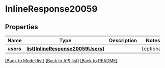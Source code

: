 # InlineResponse20059

## Properties
Name | Type | Description | Notes
------------ | ------------- | ------------- | -------------
**users** | [**list[InlineResponse20059Users]**](InlineResponse20059Users.md) |  | [optional] 

[[Back to Model list]](../README.md#documentation-for-models) [[Back to API list]](../README.md#documentation-for-api-endpoints) [[Back to README]](../README.md)

